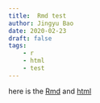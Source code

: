 ```yaml
---
title:  Rmd test
author: Jingyu Bao
date: 2020-02-23
draft: false
tags:
    - r
    - html
    - test
---
```




here is the [Rmd](/src/r/test/2020-02-02-html-test.Rmd) and [html](/src/r/test/2020-02-02-html-test.html)